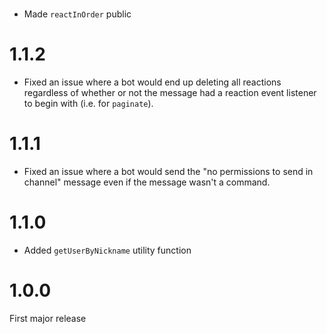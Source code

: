 #
- Made `reactInOrder` public

# 1.1.2
- Fixed an issue where a bot would end up deleting all reactions regardless of whether or not the message had a reaction event listener to begin with (i.e. for `paginate`).

# 1.1.1
- Fixed an issue where a bot would send the "no permissions to send in channel" message even if the message wasn't a command.

# 1.1.0
- Added `getUserByNickname` utility function

# 1.0.0
First major release

